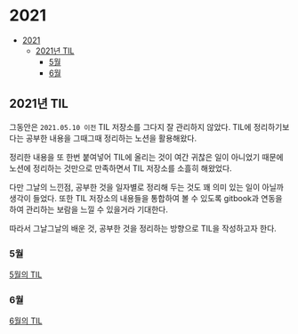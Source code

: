 # 2021

- [2021](#2021)
  - [2021년 TIL](#2021년-til)
    - [5월](#5월)
    - [6월](#6월)

## 2021년 TIL

그동안은 `2021.05.10 이전` TIL 저장소를 그다지 잘 관리하지 않았다. TIL에 정리하기보다는 공부한 내용을 그때그때 정리하는 노션을 활용해왔다.

정리한 내용을 또 한번 붙여넣어 TIL에 올리는 것이 여간 귀찮은 일이 아니었기 때문에 노션에 정리하는 것만으로 만족하면서 TIL 저장소를 소흘히 해왔었다.

다만 그날의 느낀점, 공부한 것을 일자별로 정리해 두는 것도 꽤 의미 있는 일이 아닐까 생각이 들었다. 또한 TIL 저장소의 내용들을 통합하여 볼 수 있도록 gitbook과 연동을 하여 관리하는 보람을 느낄 수 있을거라 기대한다.

따라서 그날그날의 배운 것, 공부한 것을 정리하는 방향으로 TIL을 작성하고자 한다.

### 5월

[5월의 TIL](may/)

### 6월

[6월의 TIL](june/)
